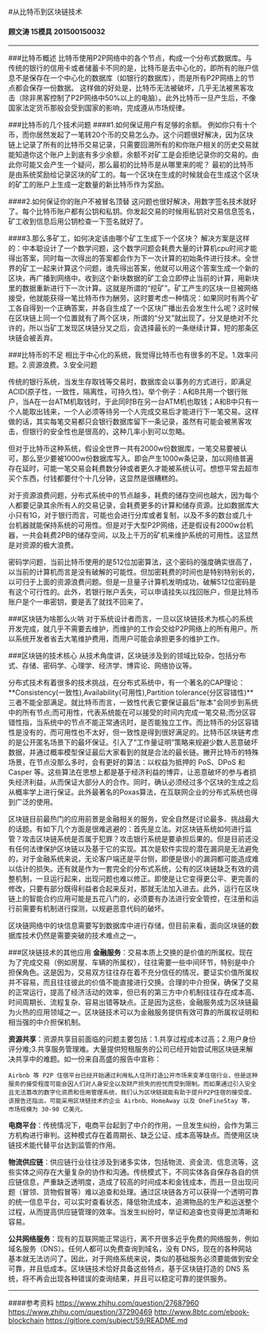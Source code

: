 #从比特币到区块链技术

#### 顾文涛      15模具    201500150032
---

###比特币概述
比特币使用P2P网络中的各个节点，构成一个分布式数据库。与传统的银行的信用卡或者储蓄卡不同的是，比特币是去中心化的，即所有的账户信息不是保存在一个中心化的数据库（如银行的数据库），而是所有P2P网络上的节点都会保存一份数据。
这样做的好处是，比特币无法被破坏，几乎无法被黑客攻击（除非黑客控制了P2P网络中50%以上的电脑）。此外比特币一旦产生后，不像国家法定货币那般会受到国家的影响，完成遵从市场规律。

###比特币的几个技术问题
####1.如何保证用户有足够的余额。
例如你只有十个币，而你居然发起了一笔转20个币的交易怎么办。这个问题很好解决，因为区块链上记录了所有的比特币交易记录，只需要回溯所有的和你账户相关的历史交易就能知道你这个账户上到底有多少余额，余额不对矿工是会拒绝记录你的交易的。由此你可能又会产生一个疑问，那么最初的比特币是从哪里来的呢？ 最初的比特币是由系统奖励给记录区块的矿工的。每一个区块在生成的时候就会在生成这个区块的矿工的账户上生成一定数量的新比特币作为奖励。

####2.如何保证你的账户不被冒名顶替
这问题也很好解决，用数字签名技术就好了。每个比特币账户都有公钥和私钥。你发起交易的时候用私钥对交易信息签名，矿工收到信息后用公钥检查一下签名就好了。

####3.那么多矿工，如何决定该由哪个矿工生成下一个区块？
解决方案是这样的：中本聪设计了一个数学问题，这个数学问题会耗费大量的计算机cpu时间才能得出答案，同时每一次得出的答案都会作为下一次计算的初始条件进行技术。全世界的矿工一起来计算这个问题，谁先得出答案，他就可以用这个答案生成一个新的区块，再广播到网络中。收到这个新块数据的矿工会立即停止当前的计算，用新块里的数据重新进行下一次计算。这就是所谓的“挖矿”。矿工产生的区块一旦被网络接受，他就能获得一笔比特币作为酬劳。这时要考虑一种情况：如果同时有两个矿工各自得到一个正确答案，并各自生成了一个区块广播出去会发生什么呢？这时候在区块链上同一个位置就有了两个区块，所谓的“分叉”就出现了。分叉是绝对不允许的，所以当矿工发现区块链分叉之后，会选择最长的一条继续计算，短的那条区块链会被丢弃。


###比特币的不足
相比于中心化的系统，我觉得比特币也有很多的不足。1.效率问题。2.资源浪费。3.安全问题

传统的银行系统，当发生存取钱等交易时，数据库会以事务的方式进行，即满足ACID(原子性，一致性，隔离性，可持久性)。举个例子：A和B共用一个银行账户，当A在一台ATM机取钱时，于此同时B在另一台ATM机也取钱；A和B中只有一个人能取出钱来，一个人必须等待另一个人完成交易后才能进行下一笔交易。这样做的话，其实每笔交易都只会银行数据库留下一条记录，虽然有可能会被黑客攻击，但银行的安全性也是很高的，这种几率小到可以忽略。

但对于比特币这种系统，假设全世界一共有2000w份数据库，一笔交易要被认可，那么至少要被1000w份数据库写入。即会产生1000w条记录，加以网络普遍存在延时，可能一笔交易会耗费数分钟或者更久才能被系统认可。想想平常去超市买个东西，付钱都要付个十几分钟，这显然是很糟糕的。

对于资源浪费问题，分布式系统中的节点越多，耗费的储存空间也越大，因为每个人都要记录其余所有人的交易记录，会耗费更多的计算和储存资源。比如数据库大小只有1G，对于银行而言，可能也会进行分库或者复制，以及不多的数台或几十台机器就能保持系统的可用性。但是对于大型P2P网络，还是假设有2000w台机器，一共会耗费2PB的储存空间，以及上千万的矿机来维护系统的可用性。这显然是对资源的极大浪费。


密码学问题，当前比特币使用的是512位加密算法，这个密码的强度确实很高了，以当前的计算机而言是没有破解的可能性。但加密耗费的时间也是特别特别长的，以可归于上面的资源浪费问题。但是一旦量子计算机发明成功，破解512位密码是有这个可行性的。此外，若银行账户丢失，可以申请挂失以找回账户，但是比特币账户是个一串密钥，要是丢了就找不回来了。


###区块链为啥那么火呐
对于系统设计者而言，一旦以区块链技术为核心的系统开发完成，就几乎不需要去维护，而维护的工作会交给P2P网络上的所有用户。所以系统开发者省去大笔维护费用，而用户可能会承担更多的维护工作。

###区块链的技术核心
从技术角度讲，区块链涉及到的领域比较杂，包括分布式、存储、密码学、心理学、经济学、博弈论、网络协议等。

分布式技术有着很多的技术挑战，在分布式系统中，有一个著名的CAP理论：**Consistency(一致性),Availability(可用性),Partition tolerance(分区容错性)**三者不能全部满足。就比特币而言，一致性代表它要保证最后"账本"会同步到系统中的所有节点;而可用性，代表系统能在可以接受的时间内完成一笔交易;而分区容错性指，当系统中的节点不能正常通讯时，是否能独立工作。而比特币的分区容错性是没有的，而可用性也不太好，但一致性是得到很好满足的。比特币区块链考虑的是公开匿名场景下的最坏保证。引入了“工作量证明”策略来规避少数人恶意破坏数据，并通过概率模型保证最后大家看到的就是合法的最长链。撇开比特币的特殊场景，在节点没那么多时，会有更好的算法：以权益为抵押的 PoS、DPoS 和 Casper 等。这些算法在思想上都是基于经济利益的博弈，让恶意破坏的参与者损失经济利益，从而保证大部分人的合作。同时，确认必须经过多个区块的生成之后从概率学上进行保证。此外最著名的Poxas算法，在互联网企业的分布式系统也得到广泛的使用。

区块链目前最热门的应用前景是金融相关的服务，安全自然是讨论最多、挑战最大的话题。有如下几个方面是很难逃避的：首先是立法。对区块链系统如何进行监管？攻击区块链系统是否属于犯罪？攻击银行系统是要承担后果的。但是目前还没有任何法律保护区块链以及基于它的实现。其次是软件实现的潜在漏洞是无法避免的，对于金融系统来说，无论客户端还是平台侧，即便是很小的漏洞都可能造成难以估计的损失。还有就是作为一套完全的分布式系统，公有的区块链缺乏有效的调整机制，一旦运行起来，出现问题也难以修正。即使是让它变得更公平、更完善的修改，只要有部分既得利益者合起来反对，那就无法加入进去。此外，运行在区块链上的智能合约应用可能是五花八门的，必须要有办法进行安全管控，在注册和运行前需要有机制进行探测，以规避恶意代码的破坏。

区块链网络中的块信息需要写到数据库中进行存储，但目前来看，面向区块链的数据库技术仍然是需要突破的技术难点之一。

###区块链技术的其他应用
**金融服务**：交易本质上交换的是价值的所属权。现在为了完成交易（例如房屋、车辆的所属权），往往需要一些中间环节，特别是中介担保角色。这是因为，交易双方往往存在着不充分信任的情况，要证实价值所属权并不容易，而且往往彼此的价值不能直接进行交换。合理的中介担保，确保了交易的正常运行，提高了经济活动的效率，但已有的第三方中介机制往往存在成本高、时间周期长、流程复杂、容易出错等缺点。正是因为这些，金融服务成为区块链最为火热的应用领域之一。区块链技术可以为金融服务提供有效可靠的所属权证明和相当强的中介担保机制。

**资源共享**：资源共享目前面临的问题主要包括：1.共享过程成本过高；2.用户身份评分难;3.共享服务管理难。大量提供短租服务的公司已经开始尝试用区块链来解决共享中的难题。如一份来自高盛的报告中宣称：
```
Airbnb 等 P2P 住宿平台已经开始通过利用私人住所打造公开市场来变革住宿行业，但是这种服务的接受程度可能会因人们对人身安全以及财产损失的担忧而受到限制。而如果通过引入安全且无法篡改的数字化资质和信用管理系统，我们认为区块链就能有助于提升P2P住宿的接受度。该报告还指出，可能采用区块链技术的企业 Airbnb、HomeAway 以及 OneFineStay 等，市场规模为 30-90 亿美元。
```

**电商平台**：传统情况下，电商平台起到了中介的作用，一旦发生纠纷，会作为第三方机构进行审判。这种模式存在着周期长、缺乏公证、成本高等缺点。而使用区块链技术能代替平台达到监管的作用。

**物流供应链**：供应链行业往往涉及到诸多实体，包括物流、资金流、信息流等，这些实体之间存在大量复杂的协作和沟通。传统模式下，不同实体各自保存各自的供应链信息，严重缺乏透明度，造成了较高的时间成本和金钱成本，而且一旦出现问题（冒领、货物假冒等）难以追查和处理。通过区块链各方可以获得一个透明可靠的统一信息平台，可以实时查看状态，降低物流成本，追溯物品的生产和运送整个过程，从而提高供应链管理的效率。当发生纠纷时，举证和追查也变得更加清晰和容易。

**公共网络服务**：现有的互联网能正常运行，离不开很多近乎免费的网络服务，例如域名服务（DNS）。任何人都可以免费查询到域名，没有 DNS，现在的各种网站基本就无法访问了。因此，对于网络系统来说，类似的基础服务必须要能做到安全可靠，并且低成本。区块链技术恰好具备这些特点，基于区块链打造的 DNS 系统，将不再会出现各种错误的查询结果，并且可以稳定可靠的提供服务。

---
####参考资料
https://www.zhihu.com/question/27687960
https://www.zhihu.com/question/37290469
http://www.8btc.com/ebook-blockchain
https://gitlore.com/subject/59/README.md
